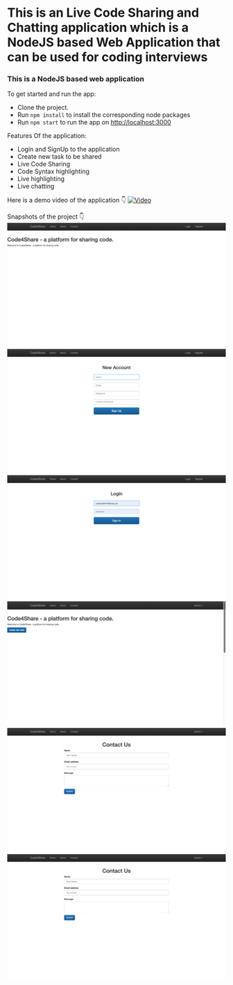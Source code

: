 # This is an Live Code Sharing and Chatting application which is a NodeJS based Web Application that can be used for coding interviews

### This is a NodeJS based web application

To get started and run the app:

- Clone the project.
- Run `npm install` to install the corresponding node packages
- Run `npm start` to run the app on [http://localhost:3000](http://localhost:3000)

Features Of the application:

- Login and SignUp to the application
- Create new task to be shared 
- Live Code Sharing
- Code Syntax highlighting
- Live highlighting
- Live chatting

Here is a demo video of the application 👇
[![Video](http://img.youtube.com/vi/gMF0qfnjXvI/0.jpg)](http://www.youtube.com/watch?v=gMF0qfnjXvI)

Snapshots of the project 👇
![Alt Text](snaps/1.png?raw=true "Title")
![Alt Text](snaps/2.png?raw=true "Title")
![Alt Text](snaps/3.png?raw=true "Title")
![Alt Text](snaps/4.png?raw=true "Title")
![Alt Text](snaps/5.png?raw=true "Title")
![Alt Text](snaps/5.png?raw=true "Title")
